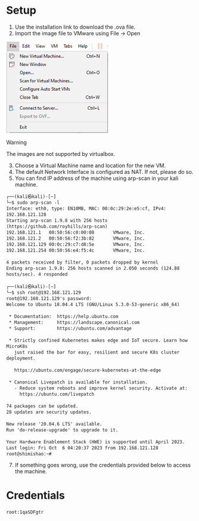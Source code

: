 # Setup

1. Use the installation link to download the .ova file.
2. Import the image file to VMware using File -> Open 

![Alt text](Screenshots\image-1.png)

> [!WARNING]  
> The images are not supported by virtualbox. 

3. Choose a Virtual Machine name and location for the new VM.
4. The default Network Interface is configured as NAT. If not, please do so.
5. You can find IP address of the machine using arp-scan in your kali machine.
```
┌──(kali㉿kali)-[~]
└─$ sudo arp-scan -l        
Interface: eth0, type: EN10MB, MAC: 00:0c:29:2e:e5:cf, IPv4: 192.168.121.128
Starting arp-scan 1.9.8 with 256 hosts (https://github.com/royhills/arp-scan)
192.168.121.1   00:50:56:c0:00:08       VMware, Inc.
192.168.121.2   00:50:56:f2:3b:82       VMware, Inc.
192.168.121.129 00:0c:29:c7:d8:5e       VMware, Inc.
192.168.121.254 00:50:56:e4:f5:4c       VMware, Inc.

4 packets received by filter, 0 packets dropped by kernel
Ending arp-scan 1.9.8: 256 hosts scanned in 2.050 seconds (124.88 hosts/sec). 4 responded

┌──(kali㉿kali)-[~]
└─$ ssh root@192.168.121.129
root@192.168.121.129's password: 
Welcome to Ubuntu 18.04.4 LTS (GNU/Linux 5.3.0-53-generic x86_64)

 * Documentation:  https://help.ubuntu.com
 * Management:     https://landscape.canonical.com
 * Support:        https://ubuntu.com/advantage

 * Strictly confined Kubernetes makes edge and IoT secure. Learn how MicroK8s
   just raised the bar for easy, resilient and secure K8s cluster deployment.

   https://ubuntu.com/engage/secure-kubernetes-at-the-edge

 * Canonical Livepatch is available for installation.
   - Reduce system reboots and improve kernel security. Activate at:
     https://ubuntu.com/livepatch

74 packages can be updated.
28 updates are security updates.

New release '20.04.6 LTS' available.
Run 'do-release-upgrade' to upgrade to it.

Your Hardware Enablement Stack (HWE) is supported until April 2023.
Last login: Fri Oct  6 04:20:37 2023 from 192.168.121.128
root@shimishao:~# 
```


7. If something goes wrong, use the credentials provided below to access the machine.

# Credentials
```
root:1qaSDFgtr
```
